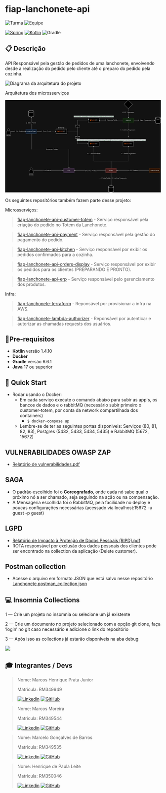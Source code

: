 # fiap-lanchonete-api

![Turma](https://img.shields.io/badge/👨🏻‍🏫_Turma-SOAT2-blue?style=for-the-badge)
![Equipe](https://img.shields.io/badge/🧑🏻‍💻_equipe-20-blue?style=for-the-badge)

[![Spring](https://img.shields.io/badge/Spring-%236DB33F.svg?style=for-the-badge&logo=Spring&logoColor=white)](https://docs.spring.io/spring-framework/docs/5.2.0.M1/spring-framework-reference/index.html)
[![Kotlin](https://img.shields.io/badge/Kotlin-%237F52FF.svg?style=for-the-badge&logo=kotlin&logoColor=white)](https://kotlinlang.org/docs/getting-started.html)
![Gradle](https://img.shields.io/badge/Gradle-02303A.svg?style=for-the-badge&logo=Gradle&logoColor=white)

## 📋 Descrição

API Responsável pela gestão de pedidos de uma lanchonete, envolvendo desde a realização do pedido pelo cliente
até o preparo do pedido pela cozinha.



![Diagrama da arquitetura do projeto](./docs/arquitetura.png)

Arquitetura dos microsserviços

![soat-lanchonete-architecture-final (1).jpg](docs%2Fsoat-lanchonete-architecture-final%20%281%29.jpg)

Os seguintes repositórios também fazem parte desse projeto:

Microsserviços:

> [fiap-lanchonete-api-customer-totem](https://github.com/MarcosPrata/fiap-lanchonete-api-customer-totem) - Serviço responsável pela criação do pedido no Totem da Lanchonete.

> [fiap-lanchonete-api-payment](https://github.com/MarcosPrata/fiap-lanchonete-api-payment) - Serviço responsável pela gestão do pagamento do pedido.

> [fiap-lanchonete-api-kitchen](https://github.com/MarcosPrata/fiap-lanchonete-api-kitchen) - Serviço responsável por exibir os pedidos confirmados para a cozinha.

> [fiap-lanchonete-api-orders-display](https://github.com/MarcosPrata/fiap-lanchonete-api-orders-display) - Serviço responsável por exibir os pedidos para os clientes (PREPARANDO E PRONTO).

> [fiap-lanchonete-api-erp](https://github.com/MarcosPrata/fiap-lanchonete-api-erp) - Serviço responsável pelo gerenciamento dos produtos.

Infra:

> [fiap-lanchonete-terraform](https://github.com/MarcosPrata/fiap-lanchonete-terraform) - Reponsável por provisionar a infra na AWS.

> [fiap-lanchonete-lambda-authorizer](https://github.com/MarcosPrata/fiap-lanchonete-lambda-authorizer) - Reponsável por autenticar e autorizar as chamadas requests dos usuários.


## 🚦Pre-requisitos

- **Kotlin** versão 1.4.10
- **Docker**
- **Gradle** versão 6.6.1
- **Java** 17 ou superior

## 🚀 Quick Start
- Rodar usando o Docker:
    - Em cada serviço execute o comando abaixo para subir as app's, os bancos de dados e o rabbitMQ
      (necessário subir primeiro o customer-totem, por conta da network compartilhada dos containers)
        - `$ docker-compose up`
    - Lembre-se de ter as seguintes portas disponiveis: Serviços (80, 81, 82, 83), Postgres (5432, 5433, 5434, 5435) e RabbitMQ (5672, 15672)

## VULNERABILIDADES OWASP ZAP

- [Relatório de vulnerabilidades.pdf](docs/Relatório%20de%20Vulnerabilidades.pdf)

## SAGA

- O padrão escolhido foi o **Coreografado**, onde cada nó sabe qual o próximo nó a ser chamado, seja seguindo na ação ou na compensação.
- A Mensageria escolhida foi o RabbitMQ, pela facilidade no deploy e poucas configurações necessárias (acessado via localhost:15672 -u guest -p guest)

## LGPD

- [Relatório de Impacto à Proteção de Dados Pessoais (RIPD).pdf](docs/Relatório%20de%20Impacto%20à%20Proteção%20de%20Dados%20Pessoais%20(RIPD).pdf)
- ROTA responsável por exclusão dos dados pessoais dos clientes pode ser encontrado na collection da aplicação (Delete customer).

## Postman collection

* Acesse o arquivo em formato JSON que está salvo nesse repositório [Lanchonete.postman_collection.json](docs/Lanchonete.postman_collection.json)

## 💻 Insomnia Collections

1 — Crie um projeto no insomnia ou selecione um já existente

2 — Crie um documento no projeto selecionado com a opção git clone, faça ‘login’ no git caso necessário e adicione o link do repositório

3 — Após isso as collections já estarão disponíveis na aba debug

<img src="./docs/clonar.gif"/>

## 🎓 Integrantes / Devs

> Nome: Marcos Henrique Prata Junior
>
> Matrícula: RM349949
>
> [![Linkedin](https://img.shields.io/badge/Linkedin-0E76A8.svg?style=for-the-badge&logo=Linkedin&logoColor=white)](https://www.linkedin.com/in/marcos-henrique-prata-junior/)
> [![GitHub](https://img.shields.io/badge/GitHub-333.svg?style=for-the-badge&logo=GitHub&logoColor=white)](https://github.com/MarcosPrata)

> Nome: Marcos Moreira
>
> Matrícula: RM349544
>
> [![Linkedin](https://img.shields.io/badge/Linkedin-0E76A8.svg?style=for-the-badge&logo=Linkedin&logoColor=white)](https://www.linkedin.com/in/moreira-dev/)
> [![GitHub](https://img.shields.io/badge/GitHub-333.svg?style=for-the-badge&logo=GitHub&logoColor=white)](https://github.com/MarcosPotato)


> Nome: Marcelo Gonçalves de Barros
>
> Matrícula: RM349535
>
> [![Linkedin](https://img.shields.io/badge/Linkedin-0E76A8.svg?style=for-the-badge&logo=Linkedin&logoColor=white)]()
> [![GitHub](https://img.shields.io/badge/GitHub-333.svg?style=for-the-badge&logo=GitHub&logoColor=white)]()


> Nome: Henrique de Paula Leite
>
> Matrícula: RM350046
>
> [![Linkedin](https://img.shields.io/badge/Linkedin-0E76A8.svg?style=for-the-badge&logo=Linkedin&logoColor=white)]()
> [![GitHub](https://img.shields.io/badge/GitHub-333.svg?style=for-the-badge&logo=GitHub&logoColor=white)]()
